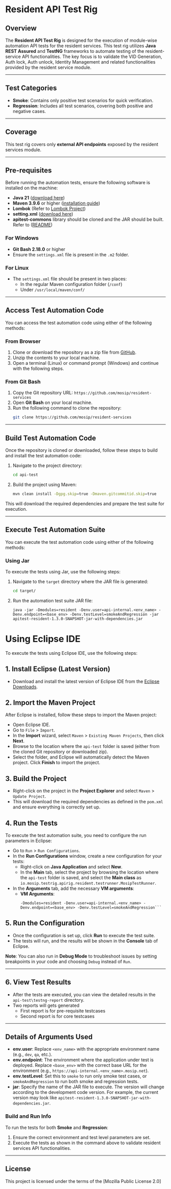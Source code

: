 # Resident API Test Rig

## Overview

The **Resident API Test Rig** is designed for the execution of module-wise automation API tests for the resident services. This test rig utilizes **Java REST Assured** and **TestNG** frameworks to automate testing of the resident-service API functionalities. The key focus is to validate the VID Generation, Auth lock, Auth unlock, Identity Management and related functionalities provided by the resident service module.

---

## Test Categories

- **Smoke**: Contains only positive test scenarios for quick verification.
- **Regression**: Includes all test scenarios, covering both positive and negative cases.

---

## Coverage

This test rig covers only **external API endpoints** exposed by the resident services module.

---

## Pre-requisites

Before running the automation tests, ensure the following software is installed on the machine:

- **Java 21** ([download here](https://jdk.java.net/))
- **Maven 3.9.6** or higher ([installation guide](https://maven.apache.org/install.html))
- **Lombok** (Refer to [Lombok Project](https://projectlombok.org/))
- **setting.xml** ([download here](https://github.com/mosip/mosip-functional-tests/blob/master/settings.xml))
- **apitest-commons** library should be cloned and the JAR should be built. Refer to ([README](https://github.com/mosip/mosip-functional-tests/blob/release-1.3.0/apitest-commons/README.md))

### For Windows

- **Git Bash 2.18.0** or higher
- Ensure the `settings.xml` file is present in the `.m2` folder.

### For Linux

- The `settings.xml` file should be present in two places:
  - In the regular Maven configuration folder (`/conf`)
  - Under `/usr/local/maven/conf/`

---

## Access Test Automation Code

You can access the test automation code using either of the following methods:

### From Browser

1. Clone or download the repository as a zip file from [GitHub](https://github.com/mosip/resident-services).
2. Unzip the contents to your local machine.
3. Open a terminal (Linux) or command prompt (Windows) and continue with the following steps.

### From Git Bash

1. Copy the Git repository URL: `https://github.com/mosip/resident-services`
2. Open **Git Bash** on your local machine.
3. Run the following command to clone the repository:
   ```sh
   git clone https://github.com/mosip/resident-services
   ```

---

## Build Test Automation Code

Once the repository is cloned or downloaded, follow these steps to build and install the test automation code:

1. Navigate to the project directory:
   ```sh
   cd api-test
   ```

2. Build the project using Maven:
   ```sh
   mvn clean install -Dgpg.skip=true -Dmaven.gitcommitid.skip=true
   ```

This will download the required dependencies and prepare the test suite for execution.

---

## Execute Test Automation Suite

You can execute the test automation code using either of the following methods:

### Using Jar

To execute the tests using Jar, use the following steps:

1. Navigate to the `target` directory where the JAR file is generated:
   ```sh
   cd target/
   ```

2. Run the automation test suite JAR file:
   ```
   java -jar -Dmodules=resident -Denv.user=api-internal.<env_name> -Denv.endpoint=<base_env> -Denv.testLevel=smokeAndRegression -jar apitest-resident-1.3.0-SNAPSHOT-jar-with-dependencies.jar
   ```
   
# Using Eclipse IDE

To execute the tests using Eclipse IDE, use the following steps:

## 1. **Install Eclipse (Latest Version)**
   - Download and install the latest version of Eclipse IDE from the [Eclipse Downloads](https://www.eclipse.org/downloads/).

## 2. **Import the Maven Project**

   After Eclipse is installed, follow these steps to import the Maven project:

   - Open Eclipse IDE.
   - Go to `File` > `Import`.
   - In the **Import** wizard, select `Maven` > `Existing Maven Projects`, then click **Next**.
   - Browse to the location where the `api-test` folder is saved (either from the cloned Git repository or downloaded zip).
   - Select the folder, and Eclipse will automatically detect the Maven project. Click **Finish** to import the project.

## 3. **Build the Project**

   - Right-click on the project in the **Project Explorer** and select `Maven` > `Update Project`.
   - This will download the required dependencies as defined in the `pom.xml` and ensure everything is correctly set up.

## 4. **Run the Tests**

   To execute the test automation suite, you need to configure the run parameters in Eclipse:

   - Go to `Run` > `Run Configurations`.
   - In the **Run Configurations** window, create a new configuration for your tests:
     - Right-click on **Java Application** and select **New**.
     - In the **Main** tab, select the project by browsing the location where the `api-test` folder is saved, and select the **Main class** as `io.mosip.testrig.apirig.resident.testrunner.MosipTestRunner`.
   - In the **Arguments** tab, add the necessary **VM arguments**:
     - **VM Arguments**:
       ```
       -Dmodules=resident -Denv.user=api-internal.<env_name> -Denv.endpoint=<base_env> -Denv.testLevel=smokeAndRegression```

## 5. **Run the Configuration**

   - Once the configuration is set up, click **Run** to execute the test suite.
   - The tests will run, and the results will be shown in the **Console** tab of Eclipse.

   **Note**: You can also run in **Debug Mode** to troubleshoot issues by setting breakpoints in your code and choosing `Debug` instead of `Run`.

---

## 6. **View Test Results**

   - After the tests are executed, you can view the detailed results in the `api-test\testng-report` directory.
   - Two reports will gets generated
       - First report is for pre-requisite testcases
       - Second report is for core testcases

---

## Details of Arguments Used

- **env.user**: Replace `<env_name>` with the appropriate environment name (e.g., `dev`, `qa`, etc.).
- **env.endpoint**: The environment where the application under test is deployed. Replace `<base_env>` with the correct base URL for the environment (e.g., `https://api-internal.<env_name>.mosip.net`).
- **env.testLevel**: Set this to `smoke` to run only smoke test cases, or `smokeAndRegression` to run both smoke and regression tests.
- **jar**: Specify the name of the JAR file to execute. The version will change according to the development code version. For example, the current version may look like `apitest-resident-1.3.0-SNAPSHOT-jar-with-dependencies.jar`.

### Build and Run Info

To run the tests for both **Smoke** and **Regression**:

1. Ensure the correct environment and test level parameters are set.
2. Execute the tests as shown in the command above to validate resident services API functionalities.

---

## License

This project is licensed under the terms of the [Mozilla Public License 2.0]
